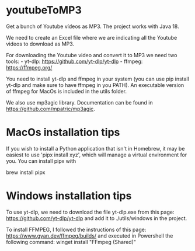 # youtubeToMP3
Get a bunch of Youtube vídeos as MP3.
The project works with Java 18.

We need to create an Excel file where we are indicating all the Youtube videos to download as MP3.

For downloading the Youtube video and convert it to MP3 we need two tools:
    - yt-dlp: https://github.com/yt-dlp/yt-dlp
    - ffmpeg: https://ffmpeg.org/
    
You need to install yt-dlp and ffmpeg in your system (you can use pip install yt-dlp and make sure to have ffmpeg in you PATH).
An executable version of ffmpeg for MacOs is included in the utils folder.

We also use mp3agic library. Documentation can be found in https://github.com/mpatric/mp3agic.


# MacOs installation tips
If you wish to install a Python application that isn't in Homebrew,
it may be easiest to use 'pipx install xyz', which will manage a
virtual environment for you. You can install pipx with
    
brew install pipx

# Windows installation tips
To use yt-dlp, we need to download the file yt-dlp.exe from this page:
https://github.com/yt-dlp/yt-dlp
and add it to ./utils/windows in the project.

To install FFMPEG, I followed the instructions of this page:
https://www.gyan.dev/ffmpeg/builds/
and executed in Powershell the following command:
winget install "FFmpeg (Shared)"